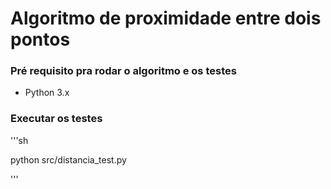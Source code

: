# Algoritmo de proximidade entre dois pontos

### Pré requisito pra rodar o algoritmo e os testes
- Python 3.x

### Executar os testes
 '''sh
 
 python src/distancia_test.py

 ''' 